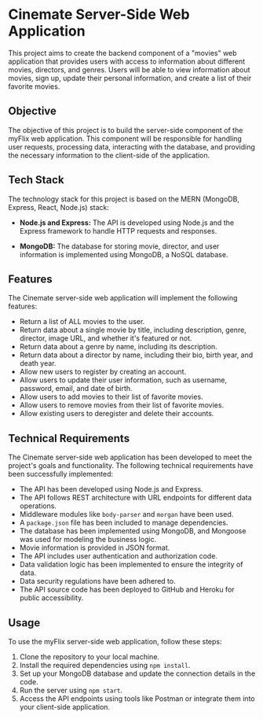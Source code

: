 # Cinemate Server-Side Web Application

This project aims to create the backend component of a "movies" web application that provides users with access to information about different movies, directors, and genres. Users will be able to view information about movies, sign up, update their personal information, and create a list of their favorite movies.

## Objective

The objective of this project is to build the server-side component of the myFlix web application. This component will be responsible for handling user requests, processing data, interacting with the database, and providing the necessary information to the client-side of the application.

## Tech Stack

The technology stack for this project is based on the MERN (MongoDB, Express, React, Node.js) stack:

- **Node.js and Express:** The API is developed using Node.js and the Express framework to handle HTTP requests and responses.

- **MongoDB:** The database for storing movie, director, and user information is implemented using MongoDB, a NoSQL database.

## Features

The Cinemate server-side web application will implement the following features:

- Return a list of ALL movies to the user.
- Return data about a single movie by title, including description, genre, director, image URL, and whether it's featured or not.
- Return data about a genre by name, including its description.
- Return data about a director by name, including their bio, birth year, and death year.
- Allow new users to register by creating an account.
- Allow users to update their user information, such as username, password, email, and date of birth.
- Allow users to add movies to their list of favorite movies.
- Allow users to remove movies from their list of favorite movies.
- Allow existing users to deregister and delete their accounts.

## Technical Requirements

The Cinemate server-side web application has been developed to meet the project's goals and functionality. The following technical requirements have been successfully implemented:

- The API has been developed using Node.js and Express.
- The API follows REST architecture with URL endpoints for different data operations.
- Middleware modules like `body-parser` and `morgan` have been used.
- A `package.json` file has been included to manage dependencies.
- The database has been implemented using MongoDB, and Mongoose was used for modeling the business logic.
- Movie information is provided in JSON format.
- The API includes user authentication and authorization code.
- Data validation logic has been implemented to ensure the integrity of data.
- Data security regulations have been adhered to.
- The API source code has been deployed to GitHub and Heroku for public accessibility.

## Usage

To use the myFlix server-side web application, follow these steps:

1. Clone the repository to your local machine.
2. Install the required dependencies using `npm install`.
3. Set up your MongoDB database and update the connection details in the code.
4. Run the server using `npm start`.
5. Access the API endpoints using tools like Postman or integrate them into your client-side application.
